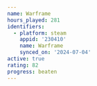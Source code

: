 ```yaml
---
name: Warframe
hours_played: 281
identifiers:
  - platform: steam
    appid: '230410'
    name: Warframe
    synced_on: '2024-07-04'
active: true
rating: 82
progress: beaten
---
```


